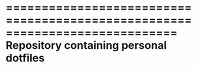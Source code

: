 ============================================================================
Repository containing personal dotfiles
============================================================================
